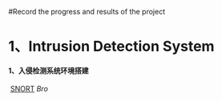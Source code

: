 #Record the progress and results of the project

# 1、Intrusion Detection System

  #### 1、入侵检测系统环境搭建
  [SNORT](https://github.com/hiro086/experiments/tree/master/IDS/Snort%20Setup)  *Bro*

